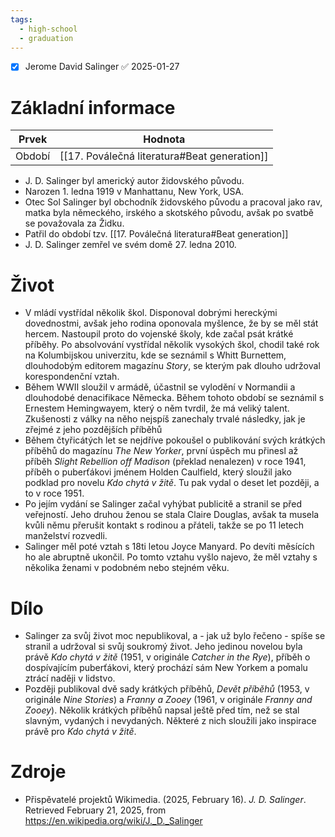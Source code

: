 ```yaml
---
tags:
  - high-school
  - graduation
---
```

- [x] Jerome David Salinger ✅ 2025-01-27
# Základní informace
| Prvek  | Hodnota                                  |
| ------ | ---------------------------------------- |
| Období | [[17. Poválečná literatura#Beat generation]] |
- J. D. Salinger byl americký autor židovského původu.
- Narozen 1. ledna 1919 v Manhattanu, New York, USA.
- Otec Sol Salinger byl obchodník židovského původu a pracoval jako rav, matka byla německého, irského a skotského původu, avšak po svatbě se považovala za Židku.
- Patřil do období tzv. [[17. Poválečná literatura#Beat generation]]
- J. D. Salinger zemřel ve svém domě 27. ledna 2010.
# Život
- V mládí vystřídal několik škol. Disponoval dobrými hereckými dovednostmi, avšak jeho rodina oponovala myšlence, že by se měl stát hercem. Nastoupil proto do vojenské školy, kde začal psát krátké příběhy. Po absolvování vystřídal několik vysokých škol, chodil také rok na Kolumbijskou univerzitu, kde se seznámil s Whitt Burnettem, dlouhodobým editorem magazínu *Story*, se kterým pak dlouho udržoval korespondenční vztah.
- Během WWII sloužil v armádě, účastnil se vylodění v Normandii a dlouhodobé denacifikace Německa. Během tohoto období se seznámil s Ernestem Hemingwayem, který o něm tvrdil, že má veliký talent. Zkušenosti z války na něho nejspíš zanechaly trvalé následky, jak je zřejmé z jeho pozdějších příběhů 
- Během čtyřicátých let se nejdříve pokoušel o publikování svých krátkých příběhů do magazínu *The New Yorker*, první úspěch mu přinesl až příběh *Slight Rebellion off Madison* (překlad nenalezen) v roce 1941, příběh o puberťákovi jménem Holden Caulfield, který sloužil jako podklad pro novelu *Kdo chytá v žitě*. Tu pak vydal o deset let později, a to v roce 1951.
- Po jejím vydání se Salinger začal vyhýbat publicitě a stranil se před veřejností. Jeho druhou ženou se stala Claire Douglas, avšak ta musela kvůli němu přerušit kontakt s rodinou a přáteli, takže se po 11 letech manželství rozvedli.
- Salinger měl poté vztah s 18ti letou Joyce Manyard. Po devíti měsících ho ale abruptně ukončil. Po tomto vztahu vyšlo najevo, že měl vztahy s několika ženami v podobném nebo stejném věku.
# Dílo
- Salinger za svůj život moc nepublikoval, a - jak už bylo řečeno - spíše se stranil a udržoval si svůj soukromý život. Jeho jedinou novelou byla právě *Kdo chytá v žitě* (1951, v originále *Catcher in the Rye*), příběh o dospívajícím puberťákovi, který prochází sám New Yorkem a pomalu ztrácí naději v lidstvo.
- Později publikoval dvě sady krátkých příběhů, *Devět příběhů* (1953, v originále *Nine Stories*) a *Franny a Zooey* (1961, v originále *Franny and Zooey*). Několik krátkých příběhů napsal ještě před tím, než se stal slavným, vydaných i nevydaných. Některé z nich sloužili jako inspirace právě pro *Kdo chytá v žitě*.
# Zdroje
- Přispěvatelé projektů Wikimedia. (2025, February 16). *J. D. Salinger*. Retrieved February 21, 2025, from https://en.wikipedia.org/wiki/J._D._Salinger